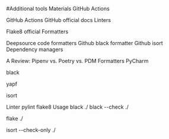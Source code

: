 #Additional tools
Materials
GitHub Actions

GitHub Actions
GitHub official docs
Linters

Flake8 official
Formatters

Deepsource code formatters
Github black formatter
Github isort
Dependency managers

A Review: Pipenv vs. Poetry vs. PDM
Formatters
PyCharm

black

yapf

isort

Linter
pylint
flake8
Usage
black ./
black --check ./

flake ./

isort --check-only ./